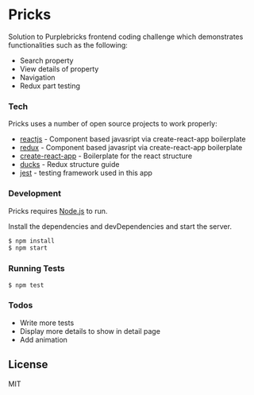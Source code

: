 # Pricks

Solution to Purplebricks frontend coding challenge which demonstrates functionalities such as the following:

  - Search property
  - View details of property
  - Navigation
  - Redux part testing

### Tech

Pricks uses a number of open source projects to work properly:

* [reactjs](https://reactjs.org/) - Component based javasript via create-react-app boilerplate
* [redux](https://redux.js.org) - Component based javasript via create-react-app boilerplate
* [create-react-app](https://www.npmjs.com/package/create-react-app) - Boilerplate for the react structure 
* [ducks](https://github.com/erikras/ducks-modular-redux) - Redux structure guide
* [jest](https://jestjs.io/) - testing framework used in this app

### Development

Pricks requires [Node.js](https://nodejs.org/) to run.

Install the dependencies and devDependencies and start the server.

```sh
$ npm install
$ npm start
```

### Running Tests

```sh
$ npm test
```

### Todos

 - Write more tests
 - Display more details to show in detail page
 - Add animation

License
----

MIT
